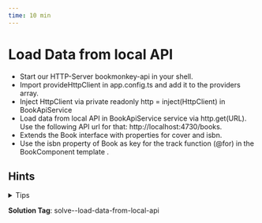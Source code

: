 ```yaml
---
time: 10 min
---
```


# Load Data from local API

- Start our HTTP-Server bookmonkey-api in your shell.
- Import provideHttpClient in app.config.ts and add it to the providers array.
- Inject HttpClient via private readonly http = inject(HttpClient) in BookApiService
- Load data from local API in BookApiService service via http.get(URL). Use the following API url for that: http://localhost:4730/books.
- Extends the Book interface with properties for cover and isbn.
- Use the isbn property of Book as key for the track function (@for) in the BookComponent template .


## Hints

<details>
<summary>Tips</summary>

**Start API**
If not already installed 
```bash
# run bookmonkey-api directly
npx bookmonkey-api
````

```ts
import { provideHttpClient } from '@angular/common/http';

providers: [provideHttpClient()]
```

```ts
import { HttpClient } from '@angular/common/http';
import { Observable } from 'rxjs';
```

```ts
return this.http.get<Book[]>('http://localhost:4730/books')
```

```ts
// ... using the service in the component (should already be done :-))
this.bookApiService.getBooks().subscribe(...
```

</details>

**Solution Tag**: solve--load-data-from-local-api

